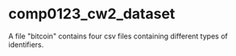 # comp0123_cw2_dataset

A file "bitcoin" contains four csv files containing different types of identifiers.
